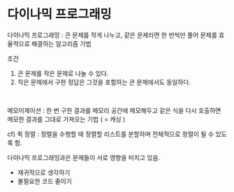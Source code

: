 # 다이나믹 프로그래밍

다이나믹 프로그래밍 : 큰 문제를 작게 나누고, 같은 문제라면 한 번씩만 풀어 문제를 효율적으로 해결하는 알고리즘 기법

조건 
1. 큰 문제를 작은 문제로 나눌 수 있다.
2. 작은 문제에서 구한 정답은 그것을 포함하는 큰 문제에서도 동일하다.

</br>

메모이제이션  : 한 번 구한 결과를 메모리 공간에 메모해두고 같은 식을 다시 호출하면 메모한 결과를 그대로 가져오는 기법 ( = 캐싱 )

cf) 퀵 정렬 : 정렬을 수행할 때 정렬할 리스트를 분할하며 전체적으로 정렬이 될 수 있도록 함.

다이나믹 프로그래밍과은 문제들이 서로 영향을 미치고 있음.

* 재귀적으로 생각하기
* 불필요한 코드 줄이기
